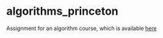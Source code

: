 # algorithms_princeton
Assignment for an algorithm course, which is available [here](https://algs4.cs.princeton.edu/home/)
